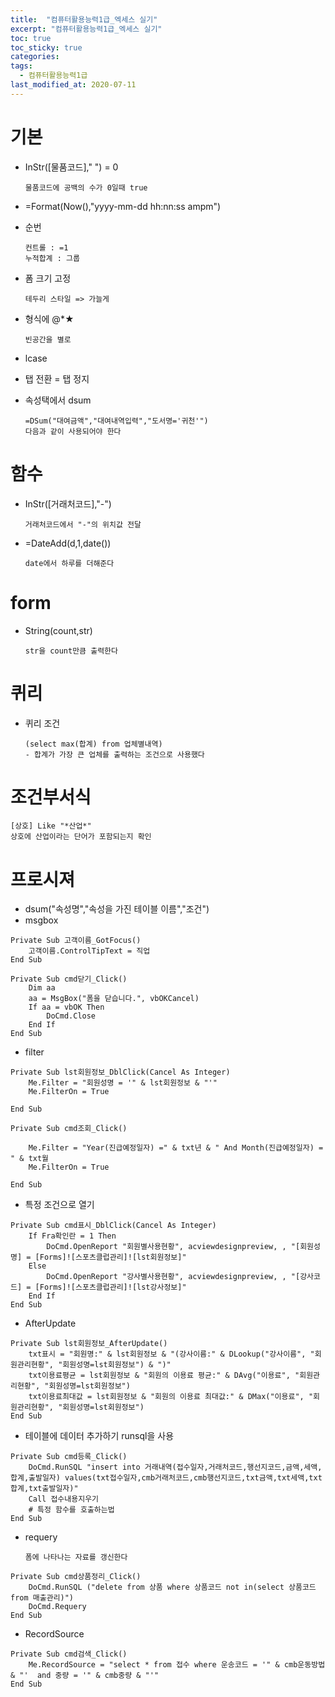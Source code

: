 ```yaml
---
title:  "컴퓨터활용능력1급_엑세스 실기"
excerpt: "컴퓨터활용능력1급_엑세스 실기"
toc: true
toc_sticky: true
categories:
tags:
  - 컴퓨터활용능력1급
last_modified_at: 2020-07-11
---
```

# 기본
* InStr([물품코드]," ") = 0
    
      물품코드에 공백의 수가 0일때 true
* =Format(Now(),"yyyy-mm-dd hh:nn:ss ampm")
* 순번 

      컨트롤 : =1
      누적합계 : 그룹
* 폼 크기 고정

      테두리 스타일 => 가늘게
* 형식에 @*★

      빈공간을 별로 
* lcase
* 탭 전환 = 탭 정지
* 속성택에서 dsum
  
      =DSum("대여금액","대여내역입력","도서명='귀천'")
      다음과 같이 사용되어야 한다
# 함수
* InStr([거래처코드],"-")
      
      거래처코드에서 "-"의 위치값 전달
* =DateAdd(d,1,date())
  
      date에서 하루를 더해준다
# form
  
* String(count,str)

      str을 count만큼 출력한다
# 퀴리
* 퀴리 조건

      (select max(합계) from 업체별내역)
      - 합계가 가장 큰 업체를 출력하는 조건으로 사용했다


# 조건부서식

    [상호] Like "*산업*"
    상호에 산업이라는 단어가 포함되는지 확인

# 프로시져
* dsum("속성명","속성을 가진 테이블 이름","조건")
* msgbox

```
Private Sub 고객이름_GotFocus()
    고객이름.ControlTipText = 직업
End Sub
```

```
Private Sub cmd닫기_Click()
    Dim aa
    aa = MsgBox("폼을 닫습니다.", vbOKCancel)
    If aa = vbOK Then
        DoCmd.Close
    End If
End Sub
```

* filter

```
Private Sub lst회원정보_DblClick(Cancel As Integer)
    Me.Filter = "회원성명 = '" & lst회원정보 & "'"
    Me.FilterOn = True
    
End Sub
```
```
Private Sub cmd조회_Click()
    
    Me.Filter = "Year(진급예정일자) =" & txt년 & " And Month(진급예정일자) = " & txt월
    Me.FilterOn = True

End Sub
```

* 특정 조건으로 열기

```
Private Sub cmd표시_DblClick(Cancel As Integer)
    If Fra확인란 = 1 Then
        DoCmd.OpenReport "회원별사용현황", acviewdesignpreview, , "[회원성명] = [Forms]![스포츠클럽관리]![lst회원정보]"
    Else
        DoCmd.OpenReport "강사별사용현황", acviewdesignpreview, , "[강사코드] = [Forms]![스포츠클럽관리]![lst강사정보]"
    End If
End Sub
```

* AfterUpdate

```
Private Sub lst회원정보_AfterUpdate()
    txt표시 = "회원명:" & lst회원정보 & "(강사이름:" & DLookup("강사이름", "회원관리현황", "회원성명=lst회원정보") & ")"
    txt이용료평균 = lst회원정보 & "회원의 이용료 평균:" & DAvg("이용료", "회원관리현황", "회원성명=lst회원정보")
    txt이용료최대값 = lst회원정보 & "회원의 이용료 최대값:" & DMax("이용료", "회원관리현황", "회원성명=lst회원정보")
End Sub
```

* 테이블에 데이터 추가하기 runsql을 사용

```
Private Sub cmd등록_Click()
    DoCmd.RunSQL "insert into 거래내역(접수일자,거래처코드,행선지코드,금액,세액,합계,출발일자) values(txt접수일자,cmb거래처코드,cmb행선지코드,txt금액,txt세액,txt합계,txt출발일자)"
    Call 접수내용지우기
    # 특정 함수를 호출하는법
End Sub
```

* requery
    
      폼에 나타나는 자료를 갱신한다
      
```
Private Sub cmd상품정리_Click()
    DoCmd.RunSQL ("delete from 상품 where 상품코드 not in(select 상품코드 from 매출관리)")
    DoCmd.Requery
End Sub
```

* RecordSource

```
Private Sub cmd검색_Click()
    Me.RecordSource = "select * from 접수 where 운송코드 = '" & cmb운동방법 & "'  and 중량 = '" & cmb중량 & "'"
End Sub
```


